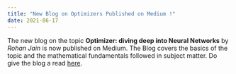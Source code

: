 ```yaml
---
title: "New Blog on Optimizers Published on Medium !"
date: 2021-06-17
---
```


The new blog on the topic **Optimizer: diving deep into Neural Networks** by *Rohan Jain* is now published on Medium. The Blog covers the basics of the topic and the mathematical fundamentals followed in subject matter. Do give the blog a read [here](https://medium.com/vlgiitr/optimizer-diving-into-deep-neural-networks-94a6ee28f7c5).


